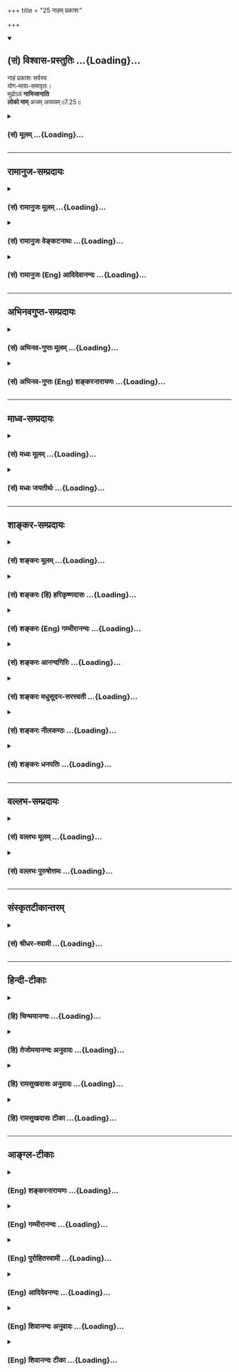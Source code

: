 +++
title = "25 नाहम् प्रकाशः"

+++
<div class="js_include" newlevelforh1="2" title="(सं) विश्वास-प्रस्तुतिः" unfilled url="/mahAbhAratam/vyAsaH/shlokashaH/06-bhIShma-parva/03-bhagavad-gItA-parva/saMskRtam/vishvAsa-prastutiH/07_jnAna-vijnAna-yogaH/25_nAham_prakAshaH.md">
<details open><summary><h2>(सं) विश्वास-प्रस्तुतिः ...{Loading}...</h2></summary>

नाहं प्रकाशः सर्वस्य  
योग-माया-समावृतः।  
मूढोऽयं **नाभिजानाति**  
**लोको माम्** अजम् अव्ययम्॥7.25॥
</details>
</div>
<div class="js_include collapsed" newlevelforh1="3" title="(सं) मूलम्" unfilled url="/mahAbhAratam/vyAsaH/shlokashaH/06-bhIShma-parva/03-bhagavad-gItA-parva/saMskRtam/mUlam/07_jnAna-vijnAna-yogaH/25_nAham_prakAshaH.md">
<details><summary><h3>(सं) मूलम् ...{Loading}...</h3></summary>

नाहं प्रकाशः सर्वस्य योगमायासमावृतः।  
मूढोऽयं नाभिजानाति लोको मामजमव्ययम्।।7.25।।
</details>
</div>


_________________
## रामानुज-सम्प्रदायः
<div class="js_include collapsed" newlevelforh1="3" title="(सं) रामानुजः मूलम्" unfilled url="/mahAbhAratam/vyAsaH/shlokashaH/06-bhIShma-parva/03-bhagavad-gItA-parva/saMskRtam/rAmAnujaH/mUlam/07_jnAna-vijnAna-yogaH/25_nAham_prakAshaH.md">
<details><summary><h3>(सं) रामानुजः मूलम् ...{Loading}...</h3></summary>

।।7.25।। क्षेत्रज्ञासाधारणमनुष्यत्वादिसंस्थानयोगाख्यमायया **समावृतः अहं न
सर्वस्यं प्रकाशः।** मयि मनुष्यत्वादिसंस्थानदर्शनमात्रेण **मूढः अयं लोको
माम्** अतिवाय्विन्द्रकर्माणम् अतिसूर्याग्नितेजसम् उपलभ्यमानम् अपि **अजम्
अव्ययं** निखिलजगदेककारणं सर्वेश्वरं मां सर्वसमाश्रयणीयत्वाय
मनुष्यत्वसंस्थानम् आस्थितं न **अभिजानाति।**

</details>
</div>
<div class="js_include collapsed" newlevelforh1="3" title="(सं) रामानुजः वेङ्कटनाथः" unfilled url="/mahAbhAratam/vyAsaH/shlokashaH/06-bhIShma-parva/03-bhagavad-gItA-parva/saMskRtam/rAmAnujaH/venkaTanAthaH/07_jnAna-vijnAna-yogaH/25_nAham_prakAshaH.md">
<details><summary><h3>(सं) रामानुजः वेङ्कटनाथः ...{Loading}...</h3></summary>

  
  
।।7.25।। यदि त्वमप्रतिहतसङ्कल्पः साभिसन्धिकं सर्वसमाश्रयणीयत्वायावतीर्णः
तर्हि कथं तत्फलासिद्धिरित्यभिप्रायेण शङ्कतेकुत इति।
मायाशब्दस्तावद्विचित्र(शिष्ट)सृष्टिकरार्थवा चितया प्रागेव प्रपञ्चितः
त्रिगुणात्मिकया मायया समावृतत्वं तु प्रागवस्थावतारावस्थयोः साधारणम्
असाधारणश्चावरणहेतुरत्र सम्भवे वक्तुमुचितः सङ्कल्पादिश्च साधारणः
योगशब्दोऽपि सम्बन्धे प्रचुरप्रयोगत्वात्तदर्थः प्राप्तः तत्सम्बन्धी
चार्थसिद्धः स चात्रौचित्यात्प्रदेशान्तरेषु प्रसिद्धत्वाच्च
मनुष्यादिसंस्थानवेषभाषादिरेव तेनैवेन्द्रजालमायाव्यवच्छेदोऽपि सिद्ध
इत्यभिप्रायेणाहमनुष्यत्वादीति। प्रकाशः परस्वभावेनेति शेषः। तर्हि तवैवायं
दोष इत्यत्रोत्तरंमूढोऽयमित्यादि। अधिगम्यत्वायापादितं मनुष्यत्वादिकं
दुर्मतीनां परित्यागहेतुरभूत् नच पारमेश्वरस्वभावो मायया सर्वस्तिरोहितः
लोकोत्तरकर्मतेजःप्रभृतीनां प्रकाशनात्। किन्त्वयं मन्दो लोको
यत्किञ्चित्साधर्म्याद्धनावृते मयूखमालिनि खद्योतभावमवगच्छतीत्यभिप्रायेणाह
मयीति। मूढः मयि मनुष्यत्वादिभ्रमविशिष्ट इत्यर्थः। माम् इति
तदानीन्तनोपलभ्यमानाकारनिर्देशसामर्थ्यात्प्रदेशान्तरोक्तत्वाच्चअतिवाय्विन्द्रकर्माणमित्याद्युक्तम्।
परावस्थस्याज्ञानं सर्वेषां प्राप्तमेव हि इह तुपरं भावमजानन्तो
ममाव्ययमनुत्तमम् 7।24 इति मनुष्यत्वे परत्वस्याज्ञानमुच्यते तत्र
प्रतिषेध्यस्य ज्ञानस्य प्रसङ्गार्थं लिङ्गोक्तिरियम्।
निरतिशयदीप्तियुक्तत्वमपि जगत्कारणपरमपुरुषासाधारणधर्मतया वेदान्तेषु
निर्णीतम्। अतिवाय्विन्द्रकर्मत्वं च सर्वनियन्तृत्वलिङ्गम्। अजम् इत्यनेन
फलितमाहनिखिलजगदेककारणमिति। अव्ययम् इत्यनेन लब्धमाहसर्वेश्वरमिति। स्वरूपतो
धर्मतश्च निर्विकारत्वं हि तस्याव्ययत्वम् एतेनअजोऽपि सन्नव्ययात्मा
भूतानामीश्वरोऽपि सन् 4।6 इति प्रागुक्तसूचनं वा। अजमव्ययं नाभिजानाति
किन्तु पुरुषान्तरवत्कर्माधीनजन्मानं ज्ञानसङ्कोचादिमन्तं जानातीति शेषः।  
  

</details>
</div>
<div class="js_include collapsed" newlevelforh1="3" title="(सं) रामानुजः (Eng) आदिदेवानन्दः" unfilled url="/mahAbhAratam/vyAsaH/shlokashaH/06-bhIShma-parva/03-bhagavad-gItA-parva/saMskRtam/rAmAnujaH/english/AdidevAnandaH/07_jnAna-vijnAna-yogaH/25_nAham_prakAshaH.md">
<details><summary><h3>(सं) रामानुजः (Eng) आदिदेवानन्दः ...{Loading}...</h3></summary>

7.25 Concealed by the Maya called Yogamaya, I am associated with a human form and other generic structures which are special to individual selves. Because of this I am not manifest to all. The foolish, by seeing in Me merely the human or the other generic structures, do not know that My powers are greater than those of Vayu and Indra, that My lustre is more brilliant than that of sun and fire, that though visible to all, I am unborn, immutable, the cause of all the worlds, the Lord of all, and that I have assumed a human form, so that all who want can take refuge in Me.

</details>
</div>


_________________
## अभिनवगुप्त-सम्प्रदायः
<div class="js_include collapsed" newlevelforh1="3" title="(सं) अभिनव-गुप्तः मूलम्" unfilled url="/mahAbhAratam/vyAsaH/shlokashaH/06-bhIShma-parva/03-bhagavad-gItA-parva/saMskRtam/abhinava-guptaH/mUlam/07_jnAna-vijnAna-yogaH/25_nAham_prakAshaH.md">
<details><summary><h3>(सं) अभिनव-गुप्तः मूलम् ...{Loading}...</h3></summary>

।।7.25 7.26।। नाहमिति। वेदाहमिति। सर्वेषां नाहं गोचरतां प्राप्नोमि।

</details>
</div>
<div class="js_include collapsed" newlevelforh1="3" title="(सं) अभिनव-गुप्तः (Eng) शङ्करनारायणः" unfilled url="/mahAbhAratam/vyAsaH/shlokashaH/06-bhIShma-parva/03-bhagavad-gItA-parva/saMskRtam/abhinava-guptaH/english/shankaranArAyaNaH/07_jnAna-vijnAna-yogaH/25_nAham_prakAshaH.md">
<details><summary><h3>(सं) अभिनव-गुप्तः (Eng) शङ्करनारायणः ...{Loading}...</h3></summary>

7.25 See Comment under 7.26

</details>
</div>


_________________
## माध्व-सम्प्रदायः
<div class="js_include collapsed" newlevelforh1="3" title="(सं) मध्वः मूलम्" unfilled url="/mahAbhAratam/vyAsaH/shlokashaH/06-bhIShma-parva/03-bhagavad-gItA-parva/saMskRtam/madhvaH/mUlam/07_jnAna-vijnAna-yogaH/25_nAham_prakAshaH.md">
<details><summary><h3>(सं) मध्वः मूलम् ...{Loading}...</h3></summary>

।।7.25।। अज्ञानं च मदिच्छयेत्याह नाहमिति। योगेन सामर्थ्योपायेन मायया च।
मयैव मूढो नाभिजानाति। तथाहि पाद्मे आत्मनः प्रावृतिं चैव लोकचित्तस्य
बन्धनम्। स्वसामर्थ्येन देव्या च कुरुते स महेश्वरः इति च।

</details>
</div>
<div class="js_include collapsed" newlevelforh1="3" title="(सं) मध्वः जयतीर्थः" unfilled url="/mahAbhAratam/vyAsaH/shlokashaH/06-bhIShma-parva/03-bhagavad-gItA-parva/saMskRtam/madhvaH/jayatIrthaH/07_jnAna-vijnAna-yogaH/25_nAham_prakAshaH.md">
<details><summary><h3>(सं) मध्वः जयतीर्थः ...{Loading}...</h3></summary>

।।7.25।। तथापिनाहं प्रकाशः इति पुनरुक्तिरित्यतस्तात्पर्यमाह **अज्ञानं
चे**ति। येनाज्ञानेन मामन्यथा मन्यन्ते तदज्ञानं च मदिच्छाधीनमेव न
स्वतन्त्रं येन तया निन्दया मम खेदः स्यादिति भावः। योग एव माया इति
व्याख्यानं (शं.) असदिति भावेनाह **योगेने**ति। सामर्थ्यमेवोपायः। युज्यते
येन योगोऽसावुपायः शक्तिरेव च इति वचनाद्योगशब्दस्योभयार्थत्वेन
द्वन्द्वैकवद्भावः किं न स्यात् इति चेत् न मायया चेत्यस्य वैयर्थ्यापत्तेः
तस्या अप्युपायविशेषत्वात्। अत एवोपायार्थत्वं गृहीत्वा सामर्थ्येति
तद्व्याख्यानं कृतम्। इदं तात्पर्यं श्लोके न प्रतीयत इत्यत आह
**मयैवे**ति। उक्तार्थस्थापनाय पुराणसम्मतिमाह **तथे**ति।

</details>
</div>


_________________
## शाङ्कर-सम्प्रदायः
<div class="js_include collapsed" newlevelforh1="3" title="(सं) शङ्करः मूलम्" unfilled url="/mahAbhAratam/vyAsaH/shlokashaH/06-bhIShma-parva/03-bhagavad-gItA-parva/saMskRtam/shankaraH/mUlam/07_jnAna-vijnAna-yogaH/25_nAham_prakAshaH.md">
<details><summary><h3>(सं) शङ्करः मूलम् ...{Loading}...</h3></summary>

।।7.25।। **न अहं प्रकाशः सर्वस्य** लोकस्य केषांचिदेव मद्भक्तानां प्रकाशः
अहमित्यभिप्रायः। **योगमायासमावृतः** योगः गुणानां युक्तिः घटनं सैव माया
योगमाया तया योगमायया समावृतः संछन्नः इत्यर्थः। अत एव **मूढो लोकः अयं न
अभिजानाति माम् अजम् अव्ययम्**।। यया योगमायया समावृतं मां लोकः नाभिजानाति
नासौ योगमाया मदीया सती मम ईश्वरस्य मायाविनो ज्ञानं प्रतिबध्नाति यथा
अन्यस्यापि मायाविनः मायाज्ञानं तद्वत्।।  
  
यतः एवम् अतः

</details>
</div>
<div class="js_include collapsed" newlevelforh1="3" title="(सं) शङ्करः (हि) हरिकृष्णदासः" unfilled url="/mahAbhAratam/vyAsaH/shlokashaH/06-bhIShma-parva/03-bhagavad-gItA-parva/saMskRtam/shankaraH/hindI/harikRShNadAsaH/07_jnAna-vijnAna-yogaH/25_nAham_prakAshaH.md">
<details><summary><h3>(सं) शङ्करः (हि) हरिकृष्णदासः ...{Loading}...</h3></summary>

।।7.25।। उनका वह अज्ञान किस कारणसे है सो बतलाते हैं तीनों गुणोंके
मिश्रणका नाम योग है और वही माया है उस योगमायासे आच्छादित हुआ मैं समस्त
प्राणिसमुदायके लिये प्रकट नहीं रहता हूँ अभिप्राय यह कि किन्हींकिन्हीं
भक्तोंके लिये ही मैं प्रकट होता हूँ। इसलिये यह मूढ़ जगत् ( प्राणिसमुदाय
) मुझ जन्मरहित अविनाशी परमात्माको नहीं जानता।

</details>
</div>
<div class="js_include collapsed" newlevelforh1="3" title="(सं) शङ्करः (Eng) गम्भीरानन्दः" unfilled url="/mahAbhAratam/vyAsaH/shlokashaH/06-bhIShma-parva/03-bhagavad-gItA-parva/saMskRtam/shankaraH/english/gambhIrAnandaH/07_jnAna-vijnAna-yogaH/25_nAham_prakAshaH.md">
<details><summary><h3>(सं) शङ्करः (Eng) गम्भीरानन्दः ...{Loading}...</h3></summary>

7.25 Yoga-maya-samavrtah, being enveloped by yoga-maya-Yoga means the
combination, the coming together, of the (three) gunas; that
(combination) is itself maya, yoga-maya; being enveloped, i.e. veiled,
by that yoga-maya; aham, I; na prakasah, do not become manifest;
sarvasya, to all, to the world. The idea is that I become manifest only
to some devotees of Mine. For this very reason, ayam, this; mudhah,
deluded; lokah, world; na abhijanati, does not know; mam, Me; who am
ajam, birthless; and avyayam, undecaying. \[In verse 13 the reason for
the non-realization of the supreme, unalified Brahman was stated. The
present verse states the reason for the non-realization of the alified
Brahman.\] 'That yoga-maya, because of My being covered by which the
world does not know Me- that yoga-maya, since it belongs to Me, does not
obstruct the knowlege of Me who am God, the possessor of maya, just as
the magic of any other magician does not cover his knowledge.' Since
this is so, therefore-

</details>
</div>
<div class="js_include collapsed" newlevelforh1="3" title="(सं) शङ्करः आनन्दगिरिः" unfilled url="/mahAbhAratam/vyAsaH/shlokashaH/06-bhIShma-parva/03-bhagavad-gItA-parva/saMskRtam/shankaraH/AnandagiriH/07_jnAna-vijnAna-yogaH/25_nAham_prakAshaH.md">
<details><summary><h3>(सं) शङ्करः आनन्दगिरिः ...{Loading}...</h3></summary>

।।7.25।। अविवेकरूपमज्ञानं भगवन्निष्ठाप्रतिबन्धकमुक्तं तस्मिन्नपि निमित्तं
प्रश्नपूर्वकमनाद्यज्ञानमुपन्यस्यति **तदीयमज्ञानमित्यादिना।**
त्रिभिर्गुणमयैरित्यनौपाधिकरूपस्याप्रतिपत्तौ कारणमुक्तमत्र तु
सोपाधिकस्यापीति विशेषं गृहीत्वा व्याचष्टे **नाहमिति।** तर्हि
भगवद्भक्तिरनुपयुक्तेत्याशङ्क्याह **केषांचिदिति।** सर्वस्य लोकस्य न
प्रकाशोऽहमित्यत्र हेतुमाह **योगेति।**
अनाद्यनिर्वाच्याज्ञानाच्छन्नत्वादेव मद्विषये लोकस्य मौढ्यं ततश्च
मदीयस्वरूपविवेकाभावान्मन्निष्ठत्वराहित्यमित्याह **अतएवेति।**

</details>
</div>
<div class="js_include collapsed" newlevelforh1="3" title="(सं) शङ्करः मधुसूदन-सरस्वती" unfilled url="/mahAbhAratam/vyAsaH/shlokashaH/06-bhIShma-parva/03-bhagavad-gItA-parva/saMskRtam/shankaraH/madhusUdana-sarasvatI/07_jnAna-vijnAna-yogaH/25_nAham_prakAshaH.md">
<details><summary><h3>(सं) शङ्करः मधुसूदन-सरस्वती ...{Loading}...</h3></summary>

।।7.25।। ननु जन्मकालेऽपि सर्वयोगिध्येयं श्रीवैकुण्ठस्थमैश्वरमेव
रूपमाविर्भावितवति संप्रति च
श्रीवत्सकौस्तुभवनमालाकिरीटकुण्डलादिदिव्योपकरणशालिनि
कम्बुकमलकौमोदकीचक्रवरधारिचतुर्भुजे श्रीमद्वैनतेयवाहने
निखिलसुरलोकसंपादितराजराजेश्वराभिषेकादिमहावैभवे सर्वसुरासुरजेतरि
विविधदिव्यलीलाविलासशीले सर्वावतारशिरोमणौ साक्षाद्वैकुण्ठनायके
निखिललोकदुःखनिस्ताराय भुवमवतीर्णे
विरिञ्चिप्रपञ्चासंभविनिरतिशयसौन्दर्यसारसर्वस्वमूर्तौ
बाललीलाविमोहितविधातरि तरणिकिरणोज्ज्वलव्यपीताम्बरे निरुपमश्यामसुन्दरे
करदीकृतपारिजातार्थपराजितपुरन्दरे बाणयुद्धविजितशशाङ्कशेखरे
समस्तसुरासुरविजयिनरकप्रभृतिमहादैतेयप्रकरप्राणपर्यन्तसर्वस्वहारिणि
श्रीदामादिपरमरङ्कमहावैभवकारिणि षोडशसहस्रदिव्यरूपधारिण्यपरिमेयगुणगरिमणि
महामहिमनिनारदमार्क्रण्डेयादिमहामुनिगणस्तुते त्वयि कथमविवेकिनोऽपि
मनुष्यबुद्धिर्जीवबुद्धिर्वेत्यर्जुनाशङ्कामपनिनीषुराह भगवान् अहं सर्वस्य
लोकस्य न प्रकाशः स्वेन रूपेण प्रकटो न भवामि किंतु केषांचिन्मद्भक्तानामेव
प्रकटो भवामीत्यभिप्रायः। कथं सर्वस्य लोकस्य न प्रकट इत्यत्र हेतुमाह
योगमायासमावृतः योगो मम संकल्पस्तद्वशवर्तिनी माया योगमाया तयाऽयमभक्तो जनो
मां स्वरूपेण न जानात्वितिसंकल्पानुविधायिन्या मायया सम्यगावृतः। सत्यपि
ज्ञानकारणे ज्ञानविषयत्वायोग्यः कृतः। अतो यदुक्तं परं भावमजानन्त इति तत्र
मम संकल्प एव कारणमित्युक्तं भवति। अतो मम मायया मूढ आवृतज्ञानः सन्नयं
चतुर्विधभक्तविलक्षणो लोकः सत्यपि ज्ञानकारणे मामजमव्ययमनाद्यनन्तं
परमेश्वरं नाभिजानाति किंतु विपरीतदृष्ट्या मनुष्यमेव कंचिन्मन्यत
इत्यर्थः। विद्यमानं वस्तुस्वरूपमावृणोत्यविद्यमानं च किंचिद्दर्शयतीति
लौकिकमायायामपि प्रसिद्धमेतत्।

</details>
</div>
<div class="js_include collapsed" newlevelforh1="3" title="(सं) शङ्करः नीलकण्ठः" unfilled url="/mahAbhAratam/vyAsaH/shlokashaH/06-bhIShma-parva/03-bhagavad-gItA-parva/saMskRtam/shankaraH/nIlakaNThaH/07_jnAna-vijnAna-yogaH/25_nAham_prakAshaH.md">
<details><summary><h3>(सं) शङ्करः नीलकण्ठः ...{Loading}...</h3></summary>

।।7.25।। कुतस्त्वद्विषयमज्ञानं लोकस्येत्यत आह **नाहमिति।** हे योग योगिन्।
अर्शआद्यच्प्रत्ययान्तोऽयं योगशब्दः। अहं तत्पदार्थः सर्वस्य
योगिनस्त्वंपदार्थमात्राभिज्ञस्य न प्रकाशोऽस्मि। तत्र हेतुः मायासमावृत
इति। भाष्ये तु योगो युक्तिर्गुणानां घटनं सैव योगमाया चित्तसमाधिर्वा योगो
भगवतस्तत्कृता मायेति। भगवत्संकल्पवशवर्तिनी मायेत्यर्थः। उत्तरार्धः
स्पष्टार्थः।

</details>
</div>
<div class="js_include collapsed" newlevelforh1="3" title="(सं) शङ्करः धनपतिः" unfilled url="/mahAbhAratam/vyAsaH/shlokashaH/06-bhIShma-parva/03-bhagavad-gItA-parva/saMskRtam/shankaraH/dhanapatiH/07_jnAna-vijnAna-yogaH/25_nAham_prakAshaH.md">
<details><summary><h3>(सं) शङ्करः धनपतिः ...{Loading}...</h3></summary>

।।7.25।। स्वाज्ञाने निमित्तमाह नेति। अहं परमेश्वरः सर्वस्य लोकस्य
परमेश्वरेण रुपेण प्रकटो न भवामि। किंतु केषांचित्स्वभक्तानां सैव माया
तया। यद्वा योगो भगवतश्चित्तसमाधिस्तत्कृता माया। भगवत्संकल्पवशवर्तिनीति
यावत्। उभयथाप्यनाद्यनिर्वाच्यमज्ञानं तया योगमायया समावृतः संच्छन्नः।
आच्छादित इति यावत्। हे योग योगिन्। अर्शआद्यच्प्रत्ययान्तोऽयं योगशब्दः।
अहं तत्पदार्थः सर्वस्य योगिनस्त्वंपदार्थमात्राभिज्ञस्य न प्रकाशोऽस्मि।
तत्र हेतुः मायया समावृत इत्यन्येषां पक्षस्तु
अगतिकगत्याश्रयणात्मिकयाऽरूच्या ग्रस्तः अतोऽनाद्यनिर्वाच्याज्ञानेन मूढो
मोहं गतोऽयं लोको मद्विमुखः मामजमव्ययं नाभिजानाति।

</details>
</div>


_________________
## वल्लभ-सम्प्रदायः
<div class="js_include collapsed" newlevelforh1="3" title="(सं) वल्लभः मूलम्" unfilled url="/mahAbhAratam/vyAsaH/shlokashaH/06-bhIShma-parva/03-bhagavad-gItA-parva/saMskRtam/vallabhaH/mUlam/07_jnAna-vijnAna-yogaH/25_nAham_prakAshaH.md">
<details><summary><h3>(सं) वल्लभः मूलम् ...{Loading}...</h3></summary>

।।7.25।। कुत एवं न प्रकाशस इत्यत्राह नाहमिति। नाहं प्रकाशः सर्वस्य
संसृतस्य किन्तु स्वभक्तानामेव यतोऽहं योगमायासमावृतः
अंशांशिभावावस्थित्यादिसर्वभवनरूपा योगशक्तिरेवान्येषां व्यामोहिका माया
तयासम्यगासमन्ताद्वृतः। वृञ् वरणे इतिधातोः लोको वा योगमायासमावृतो न
जानाति।

</details>
</div>
<div class="js_include collapsed" newlevelforh1="3" title="(सं) वल्लभः पुरुषोत्तमः" unfilled url="/mahAbhAratam/vyAsaH/shlokashaH/06-bhIShma-parva/03-bhagavad-gItA-parva/saMskRtam/vallabhaH/puruShottamaH/07_jnAna-vijnAna-yogaH/25_nAham_prakAshaH.md">
<details><summary><h3>(सं) वल्लभः पुरुषोत्तमः ...{Loading}...</h3></summary>

  
  
।।7.25।। ननु मनुष्या विवेकादिसहिताः कथं न त्वां जानन्ति इत्यत आह नाहमिति।
अहं सर्वस्य साधारणस्य प्रकाशः प्रकटो न भवामि किन्तु कस्यचिद्भक्तस्यैव।
तत्र हेतुमाह योगमायासमावृत इति। योगार्थमेव या माया अन्तरङ्गा दासीभूता
शक्तिस्तया आवृतो रसार्थमाच्छन्नः। अतो मूढो भक्त्यालोचनादिज्ञानशून्योऽयं
**परिदृश्यमानो** मां पश्यन्नपि स्वरूपज्ञानरहितो लोको
बहिर्दृष्टिर्मामजं जन्मरहितं लीलया प्रकटमव्ययं नित्यं नाभिजानाति अभितः
सर्वभावेन न जानाति।  
  

</details>
</div>


_________________
## संस्कृतटीकान्तरम्
<div class="js_include collapsed" newlevelforh1="3" title="(सं) श्रीधर-स्वामी" unfilled url="/mahAbhAratam/vyAsaH/shlokashaH/06-bhIShma-parva/03-bhagavad-gItA-parva/saMskRtam/shrIdhara-svAmI/07_jnAna-vijnAna-yogaH/25_nAham_prakAshaH.md">
<details><summary><h3>(सं) श्रीधर-स्वामी ...{Loading}...</h3></summary>

।।7.25।। तेषां स्वाज्ञाने हेतुमाह **नाहमिति।** सर्वस्य लोकस्य नाहं
प्रकाशः प्रकटो न भवामि किंतु मद्भक्तानामेव। यतो योगमायया समावृतः। योगो
युक्तिः मदीयः कोऽप्यचिन्त्यप्रज्ञाविलासः स एव माया अघटमानघटनाचातुर्यं
अनया संच्छन्नः अतएव मत्स्वरूपज्ञाने मूढः सन्नयं लोकः अजमव्ययं च मां न
जानाति।

</details>
</div>


_________________
## हिन्दी-टीकाः
<div class="js_include collapsed" newlevelforh1="3" title="(हि) चिन्मयानन्दः" unfilled url="/mahAbhAratam/vyAsaH/shlokashaH/06-bhIShma-parva/03-bhagavad-gItA-parva/hindI/chinmayAnandaH/07_jnAna-vijnAna-yogaH/25_nAham_prakAshaH.md">
<details><summary><h3>(हि) चिन्मयानन्दः ...{Loading}...</h3></summary>

।।7.25।। यदि समस्त जगत् के अधिष्ठान के रूप में कोई दिव्य तत्त्व विद्यमान
है तो फिर क्या कारण है कि सब लोगों के द्वारा सर्वत्र सदा वह अनुभव नहीं
किया जाता क्यों हम परिच्छिन्न जीव के समान व्यवहार करते हैं और अपने अनन्त
स्वरूप को पहचान नहीं पाते संक्षेप में मुझमें और मेरे स्वरूप के मध्य कौन
सा आवरण पड़ा हुआ है जब जिज्ञासु साधकगण वेदान्त प्रतिपादित सिद्धांतों का
अध्ययन करते हैं तो स्वाभाविक ही उनके मन में इस प्रकार के प्रश्न उठते
हैं। भगवान् कहते हैं यह मोहित जगत् मुझ अजन्मा अविनाशी को नहीं जानता है
क्योंकि उनके लिए मैं त्रिगुणात्मिका योगमाया से आच्छादित रहता हूँ। जब
वेदान्त के प्रारम्भिक विद्यार्थी माया को एक बाह्य वस्तु के रूप में समझने
का प्रयत्न करते हैं तब उसे समझने में अत्यन्त कठिनाई होती है। परन्तु जब
वे अध्यात्म दृष्टि से विचार करते हैं अर्थात् अपने ही अन्तकरण में माया
किस प्रकार कार्य करती है ऐसा विचार करते हैं तो माया का सिद्धांत स्पष्ट
हो जाता है। माया प्रिज्म (आयत) के समान ऐसी उपाधि है जिसके माध्यम से
अवर्ण अद्वैत स्वरूप तत्त्व जब व्यक्त होता है तब सप्तरंगी प्रकाश के समान
वह नानाविधि सृष्टि के रूप में प्रतीत होता है। व्यष्टि (एक व्यक्ति) में
कार्य कर रही माया को ही अविद्या कहते हैं। ऋषियों ने इस अविद्या का जो कि
जीव के सब दुखों का कारण है सूक्ष्म अध्ययन किया और यह उद्घाटित किया कि यह
तीन गुणों से युक्त है जो मनुष्य को प्रभावित करते हैं। ये तीन गुण हैं
सत्त्व रज और तम जो एक आयत का (प्रिज्म) का सा काम करते हैं और जिनके
माध्यम से हमें इस बहुविधि सृष्टि का अनुभव होता है। रजोगुण का कार्य है
विक्षेप और तमोगुण का कार्य बुद्धि पर पड़ा आवरण है। त्रिगुणों के विकारों
से मोहित और भ्रान्त पुरुष को आत्मा का साक्षात् ज्ञान नहीं होता। उस
आत्मज्ञान के लिए गुरु के उपदेश तथा स्वयं की साधना की आवश्यकता होती है।
किसी ग्रामीण अनपढ़ व्यक्ति के लिए बल्ब में विद्युत का अभाव प्रतीत होता
है क्योंकि वह अव्यक्त होती है। उसके प्रवाह को प्रत्यक्ष अनुभव करने के
लिए सैद्धांतिक ज्ञान तथा प्रत्यक्ष प्रयोग की अपेक्षा होती है। एक बार
विद्युत शक्ति के गुणधर्म का ज्ञान हो जाने पर यदि वह मनुष्य उसी बल्ब में
प्रकाश देखे तो उसे अव्यक्त विद्युत का ज्ञान तत्काल हो जाता है इसी प्रकार
आत्मसंयम श्रवण मनन और निदिध्यासन के द्वारा जब साधक का क्षुब्ध मन
प्रशान्त हो जाता है तब आवरण के अभाव में वह मुझ अजन्मा अविनाशी स्वरूप को
पहचान लेता है। अज्ञानी जीव विषयउपभोगों में नित्य सुख की खोज तभी तक करता
है जब तक आवरण और विक्षेप की निवृत्ति नहीं हो जाती। कामाग्नि में सुलगते
निराशा में जकड़े असन्तोष से कुचले और आत्मनाश के भय से व्याकुल उन्मत्त और
संत्तप्त मनों में समता और एकाग्रता कदापि नहीं हो सकती कि वे क्षणभर के
लिए भी आत्मा का शुद्ध स्वरूप अनुभव कर सकें। योगमाया से मोहित यह जगत् मुझ
अव्यय स्वरूप को नहीं जानता। मानो नाम और रूप की इस सृष्टि ने आत्मा को
आवृत्त कर दिया है। यह आवरण उसी प्रकार का है जैसे प्रेत स्तम्भ को
मृगमरीचिका रेत को और तरंगे समुद्र को आच्छादित कर देती हैं जीवन की अज्ञान
दशा के विपरीत श्रीकृष्ण अपने स्वरूप को बताते हुए कहते हैं

</details>
</div>
<div class="js_include collapsed" newlevelforh1="3" title="(हि) तेजोमयानन्दः अनुवादः" unfilled url="/mahAbhAratam/vyAsaH/shlokashaH/06-bhIShma-parva/03-bhagavad-gItA-parva/hindI/tejomayAnandaH/anuvAdaH/07_jnAna-vijnAna-yogaH/25_nAham_prakAshaH.md">
<details><summary><h3>(हि) तेजोमयानन्दः अनुवादः ...{Loading}...</h3></summary>

।।7.25।। अपनी योगमाया से आवृत्त मैं सबको प्रत्यक्ष नहीं होता हूँ। यह
मोहित लोक (मनुष्य) मुझ जन्मरहित, अविनाशी को नहीं जानता है।।

</details>
</div>
<div class="js_include collapsed" newlevelforh1="3" title="(हि) रामसुखदासः अनुवादः" unfilled url="/mahAbhAratam/vyAsaH/shlokashaH/06-bhIShma-parva/03-bhagavad-gItA-parva/hindI/rAmasukhadAsaH/anuvAdaH/07_jnAna-vijnAna-yogaH/25_nAham_prakAshaH.md">
<details><summary><h3>(हि) रामसुखदासः अनुवादः ...{Loading}...</h3></summary>

।।7.25।। जो मूढ़ मनुष्य मेरेको अज और अविनाशी ठीक तरहसे नहीं जानते
(मानते), उन सबके सामने योगमायासे अच्छी तरहसे आवृत हुआ मैं प्रकट नहीं
होता।

</details>
</div>
<div class="js_include collapsed" newlevelforh1="3" title="(हि) रामसुखदासः टीका" unfilled url="/mahAbhAratam/vyAsaH/shlokashaH/06-bhIShma-parva/03-bhagavad-gItA-parva/hindI/rAmasukhadAsaH/TIkA/07_jnAna-vijnAna-yogaH/25_nAham_prakAshaH.md">
<details><summary><h3>(हि) रामसुखदासः टीका ...{Loading}...</h3></summary>

।।7.25।।***व्याख्या--*'मूढोऽयं नाभिजानाति लोको मामजमव्ययम्--**मैं अज और
अविनाशी हूँ अर्थात् जन्ममरणसे रहित हूँ। ऐसा होनेपर भी मैं प्रकट और
अन्तर्धान होनेकी लीला करता हूँ अर्थात् जब मैं अवतार लेता हूँ, तब अज
(अजन्मा) रहता हुआ ही अवतार लेता हूँ और अव्ययात्मा रहता हुआ ही अन्तर्धान
हो जाता हूँ। जैसे सूर्य भगवान् उदय होते हैं तो हमारे सामने आ जाते हैं और
अस्त होते हैं तो हमारे नेत्रोंसे ओझल हो जाते हैं, छिप जाते हैं, ऐसे ही
मैं केवल प्रकट और अन्तर्धान होनेकी लीला करता हूँ। जो मेरेको इस प्रकार
जन्म-मरणसे रहित मानते हैं, वे तो असम्मूढ़ हैं (गीता 10। 3 15। 19)।
परन्तु जो मेरेको साधारण प्राणियोंकी तरह जन्मनेमरनेवाला मानते हैं, वे
मूढ़ हैं (गीता 9। 11)। भगवान्को अज, अविनाशी न माननेमें कारण है कि इस
मनुष्यका भगवान्के साथ जो स्वतः अपनापन है, उसको भूलकर इसने शरीरको अपना
मान लिया कि 'यह शरीर ही मैं हूँ और यह शरीर मेरा है। ' इसलिये उसके सामने
परदा आ गया, जिससे वह भगवान्को भी अपने समान ही जन्मने-मरनेवाला मानने
लगा। मूढ़ मनुष्य मेरेको अज और अविनाशी नहीं जानते। उनके न जाननेमें दो कारण
हैं--एक तो मेरा योगमायासे छिपा रहना और एक उनकी मूढ़ता। जैसे, किसी शहरमें
किसीका एक घर है और वह अपने घरमें बंद है तथा शहरके सब-के-सब घर शहरकी
चहारदीवारी (परकोटे) में बंद हैं। अगर वह मनुष्य बाहर निकलना चाहे तो अपने
घरसे निकल सकता है, पर शहरकी चहारदीवारीसे निकलना उसके हाथकी बात नहीं है।
हाँ, यदि उस शहरका राजा चाहे तो वह चहारदीवारीका दरवाजा भी खोल सकता है और
उसके घरका दरवाजा भी खोल सकता है। अगर वह मनुष्य अपने घरका दरवाजा नहीं खोल
सकता तो राजा उस दरवाजेको तोड़ भी सकता है। ऐसे ही यह प्राणी अपनी मूढ़ताको
दूर करके अपने नित्य स्वरूपको जान सकता है। परन्तु सर्वथा भगवत्तत्त्वका
बोध तो भगवान्की कृपासे ही हो सकता है। भगवान् जिसको जनाना चाहें, वही उनको
जान सकता है--**'सोइ जानइ जेहि देहु जनाई'** (मानस 2। 127। 2)। अगर मनुष्य
सर्वथा भगवान्के शरण हो जाय तो भगवान् उसके अज्ञानको भी दूर कर देते हैं और
अपनी मायाको भी दूर कर देते हैं।

</details>
</div>


_________________
## आङ्ग्ल-टीकाः
<div class="js_include collapsed" newlevelforh1="3" title="(Eng) शङ्करनारायणः" unfilled url="/mahAbhAratam/vyAsaH/shlokashaH/06-bhIShma-parva/03-bhagavad-gItA-parva/english/shankaranArAyaNaH/07_jnAna-vijnAna-yogaH/25_nAham_prakAshaH.md">
<details><summary><h3>(Eng) शङ्करनारायणः ...{Loading}...</h3></summary>

7.25. Being surrounded by the trick-of-yoga-Illusion, I am not clear to all; \[and hence\] this deluded world \[of perceivers\] does not recognise Me, the unborn and the undying.

</details>
</div>
<div class="js_include collapsed" newlevelforh1="3" title="(Eng) गम्भीरानन्दः" unfilled url="/mahAbhAratam/vyAsaH/shlokashaH/06-bhIShma-parva/03-bhagavad-gItA-parva/english/gambhIrAnandaH/07_jnAna-vijnAna-yogaH/25_nAham_prakAshaH.md">
<details><summary><h3>(Eng) गम्भीरानन्दः ...{Loading}...</h3></summary>

7.25 Being enveloped by yoga-maya, I do not become manifest to all. This deluded world does not know Me who am birthless and undecaying.

</details>
</div>
<div class="js_include collapsed" newlevelforh1="3" title="(Eng) पुरोहितस्वामी" unfilled url="/mahAbhAratam/vyAsaH/shlokashaH/06-bhIShma-parva/03-bhagavad-gItA-parva/english/purohitasvAmI/07_jnAna-vijnAna-yogaH/25_nAham_prakAshaH.md">
<details><summary><h3>(Eng) पुरोहितस्वामी ...{Loading}...</h3></summary>

7.25 I am not visible to all, for I am enveloped by the illusion of Phenomenon. This deluded world does not know Me as the Unborn and the Imperishable.

</details>
</div>
<div class="js_include collapsed" newlevelforh1="3" title="(Eng) आदिदेवनन्दः" unfilled url="/mahAbhAratam/vyAsaH/shlokashaH/06-bhIShma-parva/03-bhagavad-gItA-parva/english/AdidevanandaH/07_jnAna-vijnAna-yogaH/25_nAham_prakAshaH.md">
<details><summary><h3>(Eng) आदिदेवनन्दः ...{Loading}...</h3></summary>

7.25 Veiled by My Maya, I am not manifest to all. This deluded world does not recognize Me as the unborn and immutable.

</details>
</div>
<div class="js_include collapsed" newlevelforh1="3" title="(Eng) शिवानन्दः अनुवादः" unfilled url="/mahAbhAratam/vyAsaH/shlokashaH/06-bhIShma-parva/03-bhagavad-gItA-parva/english/shivAnandaH/anuvAdaH/07_jnAna-vijnAna-yogaH/25_nAham_prakAshaH.md">
<details><summary><h3>(Eng) शिवानन्दः अनुवादः ...{Loading}...</h3></summary>

7.25 I am not manifest to all (as I am) veiled by the Yoga-Maya. This deluded world does not know Me, the unborn and imperishable.

</details>
</div>
<div class="js_include collapsed" newlevelforh1="3" title="(Eng) शिवानन्दः टीका" unfilled url="/mahAbhAratam/vyAsaH/shlokashaH/06-bhIShma-parva/03-bhagavad-gItA-parva/english/shivAnandaH/TIkA/07_jnAna-vijnAna-yogaH/25_nAham_prakAshaH.md">
<details><summary><h3>(Eng) शिवानन्दः टीका ...{Loading}...</h3></summary>

7.25 न not; अहम् I; प्रकाशः manifest; सर्वस्य of all; योगमायासमावृतः
veiled by YogaMaya; मूढः deluded; अयम् this; न not; अभिजानाति knows;
लोकः world; माम् Me; अजम् unborn; अव्ययम् imperishable.Commentary I am not manifest to all the people; but I am certainly manifest to the chosen few who are My devotees; who have taken sole refuge in Me alone.
I am not visible to those who are deluded by the three Gunas and the pairs of opposites; and who are screened off by this universe which is a manifestation of the alities of Nature; My YogaMaya or My creative illusion. This veils the understanding of the worldlyminded people. So they are not able to behold the Lord Who keeps Maya under His perfect control.YogaMaya is the union of the three alities of Nature. The illusion or veil spread thery is called YogaMaya. The worldly people are deluded by the illusion born of the union of the three alities.
Therefore; they are not able to know the Lord Who is unborn and immutable.This YogaMaya is under the perfect control of the Lord. Isvara is the wielder of Maya. Therefore it cannot obscure His own knowledge;
just as the illusion created by the juggler cannot obstruct his,own knowledge or deceive him. The illusion which binds the worldly people cannot in the least affect the Lord Who has kep Maya under his perfect subjugation. (Cf.VII.13IX.5X.7XI.8)

</details>
</div>
